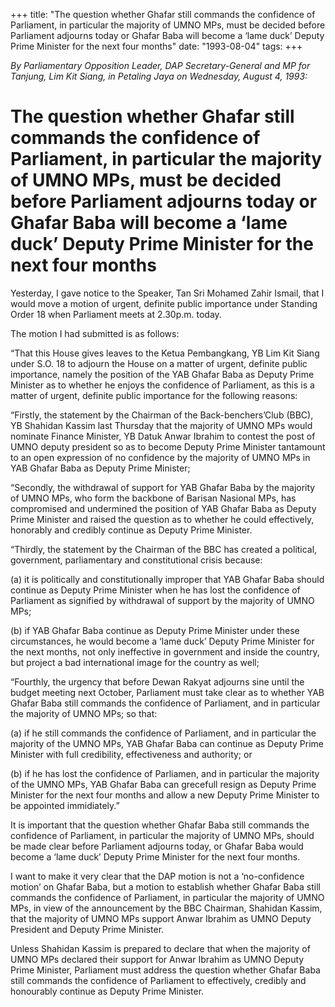 +++ 
title: "The question whether Ghafar still commands the confidence of Parliament, in particular the majority of UMNO MPs, must be decided before Parliament adjourns today or Ghafar Baba will become a ‘lame duck’ Deputy Prime Minister for the next four months"
date: "1993-08-04"
tags:
+++

_By Parliamentary Opposition Leader, DAP Secretary-General and MP for Tanjung, Lim Kit Siang, in Petaling Jaya on Wednesday, August 4, 1993:_

# The question whether Ghafar still commands the confidence of Parliament, in particular the majority of UMNO MPs, must be decided before Parliament adjourns today or Ghafar Baba will become a ‘lame duck’ Deputy Prime Minister for the next four months

Yesterday, I gave notice to the Speaker, Tan Sri Mohamed Zahir Ismail, that I would move a motion of urgent, definite public importance under Standing Order 18 when Parliament meets at 2.30p.m. today.</u>

The motion I had submitted is as follows:

“That this House gives leaves to the Ketua Pembangkang, YB Lim Kit Siang under S.O. 18 to adjourn the House on a matter of urgent, definite public importance, namely the position of the YAB Ghafar Baba as Deputy Prime Minister as to whether he enjoys the confidence of Parliament, as this is a matter of urgent, definite public importance for the following reasons:

“Firstly, the statement by the Chairman of the Back-benchers’Club (BBC), YB Shahidan Kassim last Thursday that the majority of UMNO MPs would nominate Finance Minister, YB Datuk Anwar Ibrahim to contest the post of UMNO deputy president so as to become Deputy Prime Minister tantamount to an open expression of no confidence by the majority of UMNO MPs in YAB Ghafar Baba as Deputy Prime Minister;

“Secondly, the withdrawal of support for YAB Ghafar Baba by the majority of UMNO MPs, who form the backbone of Barisan Nasional MPs, has compromised and undermined the position of YAB Ghafar Baba as Deputy Prime Minister and raised the question as to whether he could effectively, honorably and credibly continue as Deputy Prime Minister.

“Thirdly, the statement by the Chairman of the BBC has created a political, government, parliamentary and constitutional crisis because:

(a)	it is politically and constitutionally improper that YAB Ghafar Baba should continue as Deputy Prime Minister when he has lost the confidence of Parliament as signified by withdrawal of support by the majority of UMNO MPs;

(b)	if YAB Ghafar Baba continue as Deputy Prime Minister under these circumstances, he would become a ‘lame duck’ Deputy Prime Minister for the next months, not only ineffective in government and inside the country, but project a bad international image for the country as well;

“Fourthly, the urgency that before Dewan Rakyat adjourns sine until the budget meeting next October, Parliament must take clear as to whether YAB Ghafar Baba still commands the confidence of Parliament, and in particular the majority of UMNO MPs; so that:

(a)	if he still commands the confidence of Parliament, and in particular the majority of the UMNO MPs, YAB Ghafar Baba can continue as Deputy Prime Minister with full credibility, effectiveness and authority; or

(b)	if he has lost the confidence of Parliamen, and in particular the majority of the UMNO MPs, YAB Ghafar Baba can grecefull resign as Deputy Prime Minister for the next four months and allow a new Deputy Prime Minister to be appointed immidiately.”

It is important that the question whether Ghafar Baba still commands the confidence of Parliament, in particular the majority of UMNO MPs, should be made clear before Parliament adjourns today, or Ghafar Baba would become a ‘lame duck’ Deputy Prime Minister for the next four months.

I want to make it very clear that the DAP motion is not a ‘no-confidence motion’ on Ghafar Baba, but a motion to establish whether Ghafar Baba still commands the confidence of Parliament, in particular the majority of UMNO MPs, in view of the announcement by the BBC Chairman, Shahidan Kassim, that the majority of UMNO MPs support Anwar Ibrahim as UMNO Deputy President and Deputy Prime Minister.

Unless Shahidan Kassim is prepared to declare that when the majority of UMNO MPs declared their support for Anwar Ibrahim as UMNO Deputy Prime Minister, Parliament must address the question whether Ghafar Baba still commands the confidence of Parliament to effectively, credibly and honourably continue as Deputy Prime Minister.
 
